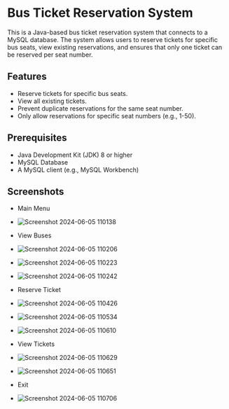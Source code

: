 # Bus Ticket Reservation System

This is a Java-based bus ticket reservation system that connects to a MySQL database. The system allows users to reserve tickets for specific bus seats, view existing reservations, and ensures that only one ticket can be reserved per seat number.

## Features

- Reserve tickets for specific bus seats.
- View all existing tickets.
- Prevent duplicate reservations for the same seat number.
- Only allow reservations for specific seat numbers (e.g., 1-50).

## Prerequisites

- Java Development Kit (JDK) 8 or higher
- MySQL Database
- A MySQL client (e.g., MySQL Workbench)

## Screenshots

- Main Menu
- ![Screenshot 2024-06-05 110138](https://github.com/Sunilkumar2230/myfirstproject/assets/171160740/a70d2a81-7a17-4b1f-b875-a58d4494a526)

- View Buses
- ![Screenshot 2024-06-05 110206](https://github.com/Sunilkumar2230/myfirstproject/assets/171160740/4e80ab22-a045-42eb-80db-ef9e0891d921)
- ![Screenshot 2024-06-05 110223](https://github.com/Sunilkumar2230/myfirstproject/assets/171160740/c9d86f65-56f3-412d-8227-0f9107309a26)
- ![Screenshot 2024-06-05 110242](https://github.com/Sunilkumar2230/myfirstproject/assets/171160740/866637dc-0a39-454f-b33b-fc4a35340e60)

- Reserve Ticket
- ![Screenshot 2024-06-05 110426](https://github.com/Sunilkumar2230/myfirstproject/assets/171160740/c216148a-821f-44db-811c-dbaaefd83d65)
- ![Screenshot 2024-06-05 110534](https://github.com/Sunilkumar2230/myfirstproject/assets/171160740/83ab6e96-d767-45c8-88c4-f5fc493731d4)
- ![Screenshot 2024-06-05 110610](https://github.com/Sunilkumar2230/myfirstproject/assets/171160740/301f9ac8-f067-4fb0-9920-0fef7d661220)

- View Tickets
- ![Screenshot 2024-06-05 110629](https://github.com/Sunilkumar2230/myfirstproject/assets/171160740/3cdb8431-426a-498a-84a3-f382dadcef9c)
- ![Screenshot 2024-06-05 110651](https://github.com/Sunilkumar2230/myfirstproject/assets/171160740/599937b6-7ed9-4a9d-a25e-1d8c76ed2ffd)

- Exit
- ![Screenshot 2024-06-05 110706](https://github.com/Sunilkumar2230/myfirstproject/assets/171160740/49bf978d-447d-4c57-be6a-160979536698)

  

  
